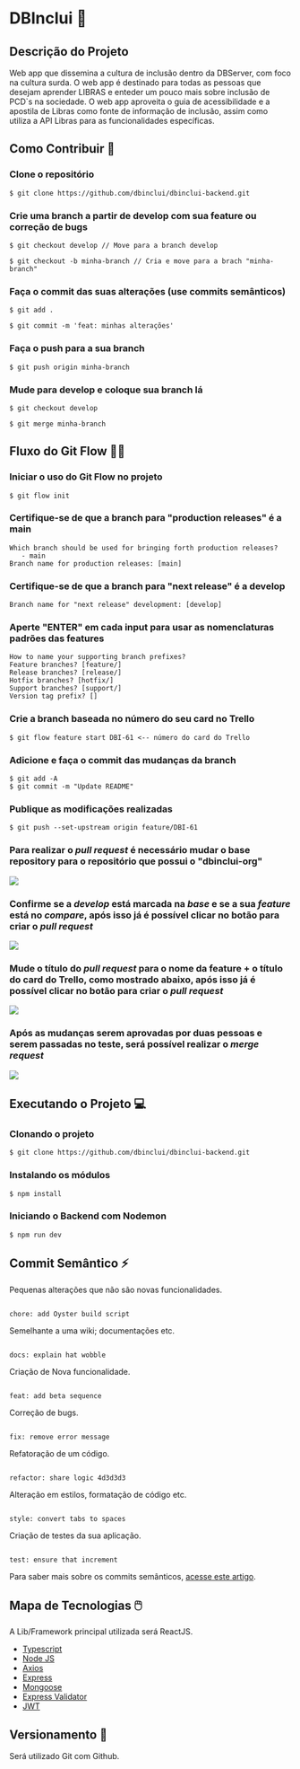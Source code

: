 
# DBInclui 💭

## Descrição do Projeto

Web app que dissemina a cultura de inclusão dentro da DBServer, com foco na cultura surda. O web app é destinado para todas as pessoas que desejam aprender LIBRAS e enteder um pouco mais sobre inclusão de PCD`s na sociedade. O web app aproveita o guia de acessibilidade e a apostila de Libras como fonte de informação de inclusão, assim como utiliza a API Libras para as funcionalidades específicas.

## Como Contribuir 🤔

### Clone o repositório

```
$ git clone https://github.com/dbinclui/dbinclui-backend.git
```

### Crie uma branch a partir de develop com sua feature ou correção de bugs

```
$ git checkout develop // Move para a branch develop
```

```
$ git checkout -b minha-branch // Cria e move para a brach "minha-branch"
```

### Faça o commit das suas alterações (use commits semânticos)

```
$ git add .
```

```
$ git commit -m 'feat: minhas alterações'
```

### Faça o push para a sua branch

```
$ git push origin minha-branch
```

### Mude para develop e coloque sua branch lá

```
$ git checkout develop
```

```
$ git merge minha-branch
```

## Fluxo do Git Flow 👨‍💻

### Iniciar o uso do Git Flow no projeto
```
$ git flow init
```

### Certifique-se de que a branch para "production releases" é a main
```
Which branch should be used for bringing forth production releases?
   - main
Branch name for production releases: [main] 
```

### Certifique-se de que a branch para "next release" é a develop
```
Branch name for "next release" development: [develop] 
```

### Aperte "ENTER" em cada input para usar as nomenclaturas padrões das features
```
How to name your supporting branch prefixes?
Feature branches? [feature/] 
Release branches? [release/] 
Hotfix branches? [hotfix/] 
Support branches? [support/] 
Version tag prefix? []
```

### Crie a branch baseada no número do seu card no Trello
```
$ git flow feature start DBI-61 <-- número do card do Trello
```

### Adicione e faça o commit das mudanças da branch
```
$ git add -A
$ git commit -m "Update README"
```

### Publique as modificações realizadas
```
$ git push --set-upstream origin feature/DBI-61
```

### Para realizar o *pull request* é necessário mudar o base repository para o repositório que possui o "dbinclui-org"
<img src="https://i.imgur.com/2D3kkjl.png"/>

### Confirme se a *develop* está marcada na *base* e se a sua *feature* está no *compare*, após isso já é possível clicar no botão para criar o *pull request*
<img src="https://i.imgur.com/kRLdwkc.png"/>

### Mude o título do *pull request* para o nome da feature + o título do card do Trello, como mostrado abaixo, após isso já é possível clicar no botão para criar o *pull request*
<img src="https://i.imgur.com/AZywbED.png"/>

### Após as mudanças serem aprovadas por duas pessoas e serem passadas no teste, será possível realizar o *merge request*
<img src="https://i.imgur.com/V76w9Bh.png"/>

## Executando o Projeto 💻

### Clonando o projeto

```
$ git clone https://github.com/dbinclui/dbinclui-backend.git
```

### Instalando os módulos

```
$ npm install
```

### Iniciando o Backend com Nodemon

```
$ npm run dev
```

## Commit Semântico ⚡

Pequenas alterações que não são novas funcionalidades.

```

chore: add Oyster build script

```

Semelhante a uma wiki; documentações etc.

```

docs: explain hat wobble

```

Criação de Nova funcionalidade.

```

feat: add beta sequence

```

Correção de bugs.

```

fix: remove error message

```

Refatoração de um código.

```

refactor: share logic 4d3d3d3

```

Alteração em estilos, formatação de código etc.

```

style: convert tabs to spaces

```

Criação de testes da sua aplicação.

```

test: ensure that increment

```

Para saber mais sobre os commits semânticos, [acesse este artigo](https://blog.geekhunter.com.br/o-que-e-commit-e-como-usar-commits-semanticos/).

## Mapa de Tecnologias 🖱️

A Lib/Framework principal utilizada será ReactJS.

- [Typescript](https://www.typescriptlang.org/download)
- [Node JS](https://nodejs.org/en/)
- [Axios](https://www.npmjs.com/package/axios)
- [Express](https://expressjs.com/pt-br/)
- [Mongoose](https://mongoosejs.com/)
- [Express Validator](https://www.npmjs.com/package/express-validator)
- [JWT](https://jwt.io/)

## Versionamento 🌲

Será utilizado Git com Github.